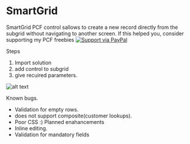 # SmartGrid
SmartGrid PCF control sallows to create a new record directly from the subgrid without navigating to another screen.
If this helped you, consider supporting my PCF freebies [![Support via PayPal](https://cdn.rawgit.com/twolfson/paypal-github-button/1.0.0/dist/button.svg)](https://paypal.me/nijojosephraju?locale.x=en_GB)

Steps
1. Import solution 
2. add control to subgrid
3. give recuired parameters.

![alt text](https://media.giphy.com/media/QADVbRD1qq1guHT8T9/giphy.gif)

Known bugs.
* Validation for empty rows.
* does not support composite(customer lookups).
* Poor CSS :)
Planned enahancements
* Inline editing.
* Validation for mandatory fields

